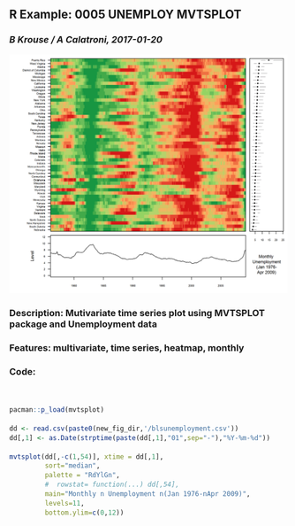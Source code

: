 ## R Example: 0005 UNEMPLOY MVTSPLOT
### *B Krouse / A Calatroni, 2017-01-20* 
  
![](0005-unemploy-mvtsplot.png)

### Description: Mutivariate time series plot using MVTSPLOT package and Unemployment data  

### Features: multivariate, time series, heatmap, monthly  

### Code:
```r


pacman::p_load(mvtsplot)

dd <- read.csv(paste0(new_fig_dir,'/blsunemployment.csv'))
dd[,1] <- as.Date(strptime(paste(dd[,1],"01",sep="-"),"%Y-%m-%d"))

mvtsplot(dd[,-c(1,54)], xtime = dd[,1],
         sort="median",
         palette = "RdYlGn",
         #  rowstat= function(...) dd[,54],
         main="Monthly n Unemployment n(Jan 1976-nApr 2009)",
         levels=11,
         bottom.ylim=c(0,12))


```



